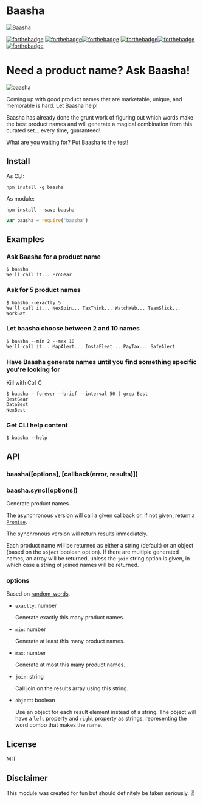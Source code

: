 # Baasha

![Baasha](https://m.media-amazon.com/images/S/aplus-seller-content-images-us-east-1/ATVPDKIKX0DER/A1DQ4YPN2B87YV/959fae1b-5f1d-4c7e-8ddb-ac1a5d5c0459._CR120,0,360,180_PT0_SX350__.png)

[![forthebadge](https://forthebadge.com/images/badges/built-with-swag.svg)](https://forthebadge.com) [![forthebadge](https://forthebadge.com/images/badges/its-not-a-lie-if-you-believe-it.svg)](https://forthebadge.com)[![forthebadge](https://forthebadge.com/images/badges/made-with-javascript.svg)](https://forthebadge.com) [![forthebadge](https://forthebadge.com/images/badges/just-plain-nasty.svg)](https://forthebadge.com)[![forthebadge](https://forthebadge.com/images/badges/powered-by-netflix.svg)](https://forthebadge.com) [![forthebadge](https://forthebadge.com/images/badges/makes-people-smile.svg)](https://forthebadge.com)
# Need a product name? Ask Baasha!

![baasha](https://pbs.twimg.com/media/B7PM45ZIYAA1bpN.jpg)

Coming up with good product names that are marketable, unique, and memorable is
hard. Let Baasha help!

Baasha has already done the grunt work of figuring out which words make the best
product names and will generate a magical combination from this curated set...
every time, guaranteed!

What are you waiting for? Put Baasha to the test!

## Install

As CLI:

```
npm install -g baasha
```

As module:

```
npm install --save baasha
```

```js
var baasha = require('baasha')
```

## Examples

### Ask Baasha for a product name

```console
$ baasha
We'll call it... ProGear
```

### Ask for 5 product names

```console
$ baasha --exactly 5
We'll call it... NexSpin... TaxThink... WatchWeb... TeamSlick... WorkSat
```

### Let baasha choose between 2 and 10 names

```console
$ baasha --min 2 --max 10
We'll call it... MapAlert... InstaFleet... PayTax... SafeAlert
```

### Have Baasha generate names until you find something specific you're looking for

Kill with Ctrl C

```console
$ baasha --forever --brief --interval 50 | grep Best
BestGear
DataBest
NexBest
```

### Get CLI help content

```console
$ baasha --help
```

## API

### baasha([options], [callback(error, results)])
### baasha.sync([options])

Generate product names.

The asynchronous version will call a given callback or, if not given, return a
[`Promise`](https://developer.mozilla.org/en-US/docs/Web/JavaScript/Reference/Global_Objects/Promise).

The synchronous version will return results immediately.

Each product name will be returned as either a string (default) or an object
(based on the `object` boolean option). If there are multiple generated names,
an array will be returned, unless the `join` string option is given, in which
case a string of joined names will be returned.

### options

Based on [random-words](https://www.npmjs.com/package/random-words).

- `exactly`: number

    Generate exactly this many product names.

- `min`: number

    Generate at least this many product names.

- `max`: number

    Generate at most this many product names.

- `join`: string

    Call join on the results array using this string.

- `object`: boolean

    Use an object for each result element instead of a string. The object will
    have a `left` property and `right` property as strings, representing the
    word combo that makes the name.

## License

MIT

## Disclaimer

This module was created for fun but should definitely be taken seriously. ✌
